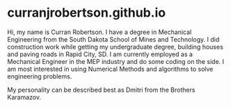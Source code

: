 # curranjrobertson.github.io

Hi, my name is Curran Robertson. I have a degree in Mechanical Engineering from the South Dakota School of Mines and Technology. I did construction work while getting my undergraduate degree, building houses and paving roads in Rapid City, SD. I am currently employed as a Mechanical Engineer in the MEP industry and do some coding on the side. I am most interested in using Numerical Methods and algorithms to solve engineering problems. 

My personality can be described best as Dmitri from the Brothers Karamazov. 
